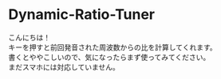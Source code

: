 # Dynamic-Ratio-Tuner

こんにちは！  
キーを押すと前回発音された周波数からの比を計算してくれます。  
書くとややこしいので、気になったらまず使ってみてください。  
まだスマホには対応していません。 
